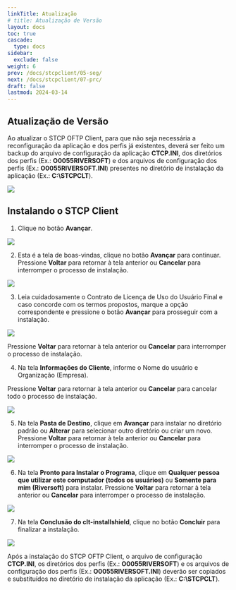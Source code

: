 ```yaml
---
linkTitle: Atualização
# title: Atualização de Versão
layout: docs
toc: true
cascade:
  type: docs
sidebar:
  exclude: false
weight: 6
prev: /docs/stcpclient/05-seg/
next: /docs/stcpclient/07-prc/
draft: false
lastmod: 2024-03-14
---
```

## Atualização de Versão

Ao atualizar o STCP OFTP Client, para que não seja necessária a reconfiguração da aplicação e dos perfis já existentes, deverá ser feito um backup do arquivo de configuração da aplicação **CTCP.INI**, dos diretórios dos perfis (Ex.: **O0055RIVERSOFT**) e dos arquivos de configuração dos perfis (Ex.: **O0055RIVERSOFT.INI**) presentes no diretório de instalação da aplicação (Ex.: **C:\STCPCLT**).

![](backup.png)

## Instalando o STCP Client

1. Clique no botão **Avançar**.

![](upd-02.png)

2. Esta é a tela de boas-vindas, clique no botão **Avançar** para continuar.
   Pressione **Voltar** para retornar à tela anterior ou **Cancelar** para interromper o processo de instalação.

![](upd-01.png)

3. Leia cuidadosamente o Contrato de Licença de Uso do Usuário Final e caso concorde com os termos propostos, marque a opção correspondente e pressione o botão **Avançar** para prosseguir com a instalação.

![](upd-03.png)

Pressione **Voltar** para retornar à tela anterior ou **Cancelar** para interromper o processo de instalação.


4. Na tela **Informações do Cliente**, informe o Nome do usuário e Organização (Empresa).

Pressione **Voltar** para retornar à tela anterior ou **Cancelar** para cancelar todo o processo de instalação.

![](upd-04.png)

5. Na tela **Pasta de Destino**, clique em **Avançar** para instalar no diretório padrão ou **Alterar** para selecionar outro diretório ou criar um novo.
Pressione **Voltar** para retornar à tela anterior ou **Cancelar** para interromper o processo de instalação.

![](upd-05.png)

6. Na tela **Pronto para Instalar o Programa**, clique em **Qualquer pessoa que utilizar este computador (todos os usuários)** ou **Somente para mim (Riversoft)** para instalar.
   Pressione **Voltar** para retornar à tela anterior ou **Cancelar** para interromper o processo de instalação.

![](upd-06.png)

7. Na tela **Conclusão do clt-installshield**, clique no botão **Concluir** para finalizar a instalação.

![](upd-07.png)

Após a instalação do STCP OFTP Client, o arquivo de configuração **CTCP.INI**, os diretórios dos perfis (Ex.: **O0055RIVERSOFT**) e os arquivos de configuração dos perfis (Ex.: **O0055RIVERSOFT.INI**) deverão ser copiados e substituídos no diretório de instalação da aplicação (Ex.: **C:\STCPCLT**).
